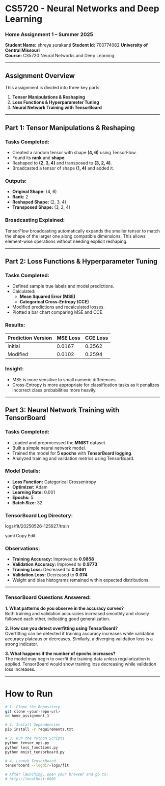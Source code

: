 # CS5720 - Neural Networks and Deep Learning  
### Home Assignment 1 – Summer 2025  
**Student Name:** shreya surakanti
**Student Id:** 700774082
**University of Central Missouri**  
**Course:** CS5720 Neural Networks and Deep Learning  

---

## Assignment Overview

This assignment is divided into three key parts:

1. **Tensor Manipulations & Reshaping**
2. **Loss Functions & Hyperparameter Tuning**
3. **Neural Network Training with TensorBoard**

---

## Part 1: Tensor Manipulations & Reshaping

### Tasks Completed:
- Created a random tensor with shape **(4, 6)** using TensorFlow.
- Found its **rank** and **shape**.
- Reshaped to **(2, 3, 4)** and transposed to **(3, 2, 4)**.
- Broadcasted a tensor of shape **(1, 4)** and added it.
  
### Outputs:
- **Original Shape:** (4, 6)  
- **Rank:** 2  
- **Reshaped Shape:** (2, 3, 4)  
- **Transposed Shape:** (3, 2, 4)

### Broadcasting Explained:
TensorFlow broadcasting automatically expands the smaller tensor to match the shape of the larger one along compatible dimensions. This allows element-wise operations without needing explicit reshaping.

---

## Part 2: Loss Functions & Hyperparameter Tuning

### Tasks Completed:
- Defined sample true labels and model predictions.
- Calculated:
  - **Mean Squared Error (MSE)**
  - **Categorical Cross-Entropy (CCE)**
- Modified predictions and recalculated losses.
- Plotted a bar chart comparing MSE and CCE.

### Results:
| Prediction Version | MSE Loss | CCE Loss |
|--------------------|----------|----------|
| Initial             | 0.0167   | 0.3562   |
| Modified            | 0.0102   | 0.2594   |

### Insight:
- MSE is more sensitive to small numeric differences.
- Cross-Entropy is more appropriate for classification tasks as it penalizes incorrect class probabilities more heavily.

---

## Part 3: Neural Network Training with TensorBoard

### Tasks Completed:
- Loaded and preprocessed the **MNIST** dataset.
- Built a simple neural network model.
- Trained the model for **5 epochs** with **TensorBoard logging**.
- Analyzed training and validation metrics using TensorBoard.

### Model Details:
- **Loss Function:** Categorical Crossentropy
- **Optimizer:** Adam
- **Learning Rate:** 0.001
- **Epochs:** 5
- **Batch Size:** 32

### TensorBoard Log Directory:
logs/fit/20250526-125927/train

yaml
Copy
Edit

### Observations:
- **Training Accuracy:** Improved to **0.9858**
- **Validation Accuracy:** Improved to **0.9773**
- **Training Loss:** Decreased to **0.0461**
- **Validation Loss:** Decreased to **0.074**
- Weight and bias histograms remained within expected distributions.

---

### TensorBoard Questions Answered:

**1. What patterns do you observe in the accuracy curves?**  
Both training and validation accuracies increased smoothly and closely followed each other, indicating good generalization.

**2. How can you detect overfitting using TensorBoard?**  
Overfitting can be detected if training accuracy increases while validation accuracy plateaus or decreases. Similarly, a diverging validation loss is a strong indicator.

**3. What happens if the number of epochs increases?**  
The model may begin to overfit the training data unless regularization is applied. TensorBoard would show training loss decreasing while validation loss increases.

---
# How to Run

```bash
# 1. Clone the Repository
git clone <your-repo-url>
cd home_assignment_1

# 2. Install Dependencies
pip install -r requirements.txt

# 3. Run the Python Scripts
python tensor_ops.py
python loss_functions.py
python mnist_tensorboard.py

# 4. Launch TensorBoard
tensorboard --logdir=logs/fit

# After launching, open your browser and go to:
# http://localhost:6006
